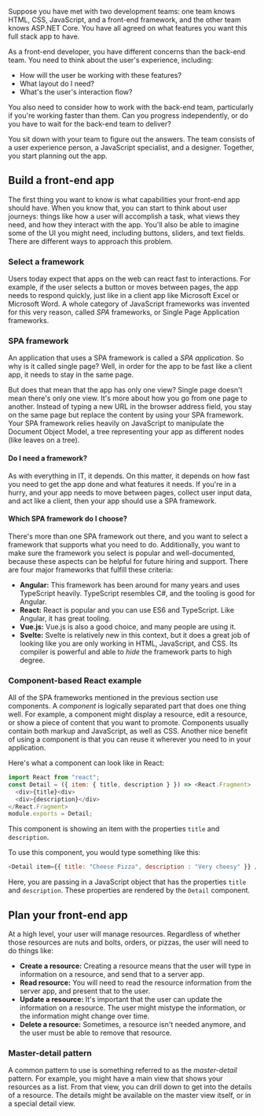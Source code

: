 Suppose you have met with two development teams: one team knows HTML, CSS, JavaScript, and a front-end framework, and the other team knows ASP.NET Core. You have all agreed on what features you want this full stack app to have. 

As a front-end developer, you have different concerns than the back-end team. You need to think about the user's experience, including:

- How will the user be working with these features?
- What layout do I need?
- What's the user's interaction flow?

You also need to consider how to work with the back-end team, particularly if you're working faster than them. Can you progress independently, or do you have to wait for the back-end team to deliver?

You sit down with your team to figure out the answers. The team consists of a user experience person, a JavaScript specialist, and a designer. Together, you start planning out the app.

## Build a front-end app

The first thing you want to know is what capabilities your front-end app should have. When you know that, you can start to think about user journeys: things like how a user will accomplish a task, what views they need, and how they interact with the app. You'll also be able to imagine some of the UI you might need, including buttons, sliders, and text fields. There are different ways to approach this problem.

### Select a framework

Users today expect that apps on the web can react fast to interactions. For example, if the user selects a button or moves between pages, the app needs to respond quickly, just like in a client app like Microsoft Excel or Microsoft Word. A whole category of JavaScript frameworks was invented for this very reason, called *SPA* frameworks, or Single Page Application frameworks.

### SPA framework

An application that uses a SPA framework is called a *SPA application*. So why is it called single page? Well, in order for the app to be fast like a client app, it needs to stay in the same page.

But does that mean that the app has only one view? Single page doesn't mean there's only one view. It's more about how you go from one page to another. Instead of typing a new URL in the browser address field, you stay on the same page but replace the content by using your SPA framework. Your SPA framework relies heavily on JavaScript to manipulate the Document Object Model, a tree representing your app as different nodes (like leaves on a tree).

#### Do I need a framework?

As with everything in IT, it depends. On this matter, it depends on how fast you need to get the app done and what features it needs. If you're in a hurry, and your app needs to move between pages, collect user input data, and act like a client, then your app should use a SPA framework.

#### Which SPA framework do I choose?

There's more than one SPA framework out there, and you want to select a framework that supports what you need to do. Additionally, you want to make sure the framework you select is popular and well-documented, because these aspects can be helpful for future hiring and support. There are four major frameworks that fulfill these criteria:

- **Angular:** This framework has been around for many years and uses TypeScript heavily. TypeScript resembles C#, and the tooling is good for Angular.
- **React:** React is popular and you can use ES6 and TypeScript. Like Angular, it has great tooling.
- **Vue.js:** Vue.js is also a good choice, and many people are using it.
- **Svelte:** Svelte is relatively new in this context, but it does a great job of looking like you are only working in HTML, JavaScript, and CSS. Its compiler is powerful and able to _hide_ the framework parts to high degree.

### Component-based React example

All of the SPA frameworks mentioned in the previous section use components. A *component* is logically separated part that does one thing well. For example, a component might display a resource, edit a resource, or show a piece of content that you want to promote. Components usually contain both markup and JavaScript, as well as CSS. Another nice benefit of using a component is that you can reuse it wherever you need to in your application.

Here's what a component can look like in React:

```javascript
import React from "react";
const Detail = ({ item: { title, description } }) => <React.Fragment>
  <div>{title}<div>
  <div>{description}</div>
</React.Fragment>
module.exports = Detail;
```

This component is showing an item with the properties `title` and `description`.

To use this component, you would type something like this:

```javascript
<Detail item={{ title: "Cheese Pizza", description : "Very cheesy" }} />
```

Here, you are passing in a JavaScript object that has the properties `title` and `description`. These properties are rendered by the `Detail` component.

## Plan your front-end app

At a high level, your user will manage resources. Regardless of whether those resources are nuts and bolts, orders, or pizzas, the user will need to do things like:

- **Create a resource:** Creating a resource means that the user will type in information on a resource, and send that to a server app.
- **Read resource:** You will need to read the resource information from the server app, and present that to the user.
- **Update a resource:** It's important that the user can update the information on a resource. The user might mistype the information, or the information might change over time.
- **Delete a resource:** Sometimes, a resource isn't needed anymore, and the user must be able to remove that resource.

### Master-detail pattern

A common pattern to use is something referred to as the *master-detail* pattern. For example, you might have a main view that shows your resources as a list. From that view, you can drill down to get into the details of a resource. The details might be available on the master view itself, or in a special detail view.

